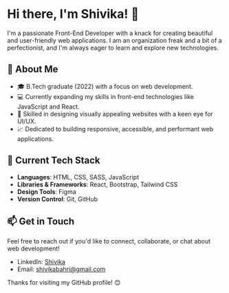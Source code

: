 # Hi there, I'm Shivika! 👋

I'm a passionate Front-End Developer with a knack for creating beautiful and user-friendly web applications. I am an organization freak and a bit of a perfectionist, and I'm always eager to learn and explore new technologies.

## 🌱 About Me
- 🎓 B.Tech graduate (2022) with a focus on web development.
- 💻 Currently expanding my skills in front-end technologies like JavaScript and React.
- 🎨 Skilled in designing visually appealing websites with a keen eye for UI/UX.
- 📈 Dedicated to building responsive, accessible, and performant web applications.

## 🚀 Current Tech Stack
- **Languages**: HTML, CSS, SASS, JavaScript
- **Libraries & Frameworks**: React, Bootstrap, Tailwind CSS
- **Design Tools**: Figma
- **Version Control**: Git, GitHub

## 📫 Get in Touch
Feel free to reach out if you'd like to connect, collaborate, or chat about web development!

- LinkedIn: [Shivika](https://www.linkedin.com/in/shivika-bahri/)
- Email: [shivikabahri@gmail.com](mailto:shivikabahri@gmail.com)

Thanks for visiting my GitHub profile! 😊
